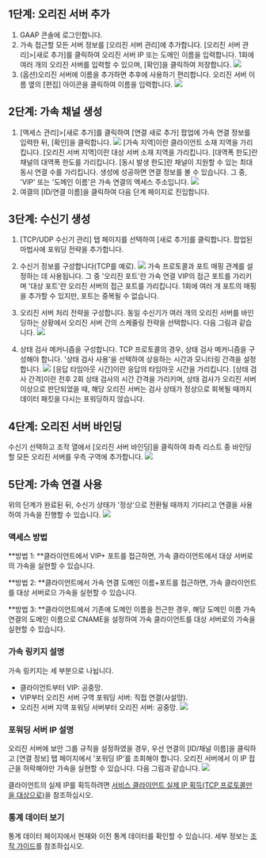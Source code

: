 ## 1단계: 오리진 서버 추가
1. GAAP 콘솔에 로그인합니다.
2. 가속 접근할 모든 서버 정보를 [오리진 서버 관리]에 추가합니다. 
 [오리진 서버 관리]>[새로 추가]를 클릭하여 오리진 서버 IP 또는 도메인 이름을 입력합니다. 1회에 여러 개의 오리진 서버를 입력할 수 있으며, [확인]을 클릭하여 저장합니다.
![](https://mc.qcloudimg.com/static/img/ac9511613d74a7cf5e23086415eaca7a/image.png)
3. (옵션)오리진 서버에 이름을 추가하면 추후에 사용하기 편리합니다. 오리진 서버 이름 옆의 [편집] 아이콘을 클릭하여 이름을 입력합니다.
![](https://mc.qcloudimg.com/static/img/0ec042ae5b755c121914f610a4f904bb/image.png)

## 2단계: 가속 채널 생성
1. [액세스 관리]>[새로 추가]를 클릭하여 [연결 새로 추가] 팝업에 가속 연결 정보를 입력한 뒤, [확인]을 클릭합니다.
![](https://mc.qcloudimg.com/static/img/1628b86e474d6dd5b9c0d8a39f6331ce/image.png)
[가속 지역]이란 클라이언트 소재 지역을 가리킵니다.
[오리진 서버 지역]이란 대상 서버 소재 지역을 가리킵니다.
[대역폭 한도]란 채널의 대역폭 한도를 가리킵니다.
[동시 발생 한도]란 채널이 지원할 수 있는 최대 동시 연결 수를 가리킵니다.
생성에 성공하면 연결 정보를 볼 수 있습니다. 그 중, 'VIP' 또는 '도메인 이름'은 가속 연결의 액세스 주소입니다.
![](https://mc.qcloudimg.com/static/img/c6af107b3233e2ad87a00066325e9c32/image.png)
2. 여결의 [ID/연결 이름]을 클릭하여 다음 단계 페이지로 진입합니다.

## 3단계: 수신기 생성
1. [TCP/UDP 수신기 관리] 탭 페이지를 선택하여 [새로 추가]를 클릭합니다. 팝업된 마법사에 포워딩 전략을 추가합니다.

2. 수신기 정보를 구성합니다(TCP를 예로).
![](https://mc.qcloudimg.com/static/img/8f3839e16ecd68bd75fb61944e543ec2/image.png)
 가속 프로토콜과 포트 매핑 관계를 설정하는 데 사용됩니다. 그 중 '오리진 포트'란 가속 연결 VIP의
접근 포트를 가리키며 '대상 포트'란 오리진 서버의 접근 포트를 가리킵니다. 1회에 여러 개 포트의 매핑을 추가할 수 있지만, 포트는 중복될 수 없습니다.

3. 오리진 서버 처리 전략을 구성합니다.
 동일 수신기가 여러 개의 오리진 서버를 바인딩하는 상황에서 오리진 서버 간의 스케줄링 전략을 선택합니다. 다음 그림과 같습니다.
![](https://mc.qcloudimg.com/static/img/a3b7dc951b25250c06ce5695337aba6a/image.png)
4. 상태 검사 메커니즘을 구성합니다.
TCP 프로토콜의 경우, 상태 검사 메커니즘을 구성해야 합니다. '상태 검사 사용'을 선택하여 상응하는 시간과 모니터링 간격을 설정합니다.
![](https://mc.qcloudimg.com/static/img/b90d35f384f2c9cb0390ec61c77e8c31/image.png)
[응답 타임아웃 시간]이란 응답의 타임아웃 시간을 가리킵니다.
[상태 검사 간격]이란 전후 2회 상태 검사의 시간 간격을 가리키며, 상태 검사가 오리진 서버 이상으로 판단되었을 때, 해당 오리진 서버는 검사 상태가 정상으로 회복될 때까지 데이터 패킷을 다시는 포워딩하지 않습니다.

## 4단계: 오리진 서버 바인딩
수신기 선택하고 조작 열에서 [오리진 서버 바인딩]을 클릭하여 좌측 리스트 중 바인딩할 모든 오리진 서버를 우측 구역에 추가합니다.
![](https://mc.qcloudimg.com/static/img/bc85fc6002afeab625f70ff1d66abbb2/image.png)

## 5단계: 가속 연결 사용
위의 단계가 완료된 뒤, 수신기 상태가 '정상'으로 전환될 때까지 기다리고 연결을 사용하여 가속을 진행할 수 있습니다.
![](https://mc.qcloudimg.com/static/img/666877d9771c4fff446696e0b5f54798/image.png)

### 액세스 방법
**방법 1: **클라이언트에서 VIP+ 포트를 접근하면, 가속 클라이언트에서 대상 서버로의 가속을 실현할 수 있습니다.

**방법 2: **클라이언트에서 가속 연결 도메인 이름+포트를 접근하면, 가속 클라이언트를 대상 서버로으 가속을 실현할 수 있습니다.

**방법 3: **클라이언트에서 기존에 도메인 이름을 전근한 경우, 해당 도메인 이름 가속 연결의 도메인 이름으로 CNAME을 설정하여 가속 클라이언트를 대상 서버로의 가속을 실현할 수 있습니다.

### 가속 링키지 설명
가속 링키지는 세 부분으로 나뉩니다.

- 클라이언트부터 VIP: 공중망.
- VIP부터 오리진 서버 구역 포워딩 서버: 직접 연결(사설망).
- 오리진 서버 지역 포워딩 서버부터 오리진 서버: 공중망.
![](https://main.qcloudimg.com/raw/bb7c0a3625e29d9d19da15b7e3654d6b.png)

### 포워딩 서버 IP 설명
오리진 서버에 보안 그룹 규칙을 설정하였을 경우, 우선 연결의 [ID/채널 이름]을 클릭하고 [연결 정보] 탭 페이지에서 '포워딩 IP'를 조회해야 합니다. 오리진 서버에서 이 IP 접근을 허락해야만 가속을 실현할 수 있습니다. 다음 그림과 같습니다. 
![](https://main.qcloudimg.com/raw/7d67f56766a3f736bbb1c0d2d56199f5.png)

클라이언트의 실제 IP를 획득하려면 [서비스 클라이언트 실제 IP 획득(TCP 프로토콜만을 대상으로)](/document/product/608/14429)을 참조하십시오.

### 통계 데이터 보기

통계 데이터 페이지에서 현재와 이전 통계 데이터를 확인할 수 있습니다. 세부 정보는 [조작 가이드](/document/product/608/13767)를 참조하십시오.

